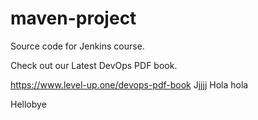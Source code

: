 # maven-project
Source code for Jenkins course.

Check out our Latest DevOps PDF book.

https://www.level-up.one/devops-pdf-book
Jjjjj
Hola hola 

Hellobye
